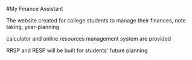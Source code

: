 #My Finance Assistant

The website created for college students to manage their finances, note taking, year-planning

calculator and online resources management system are provided

RRSP and RESP will be built for students' future planning
